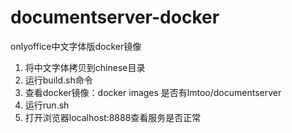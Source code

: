 # documentserver-docker
onlyoffice中文字体版docker镜像

1. 将中文字体拷贝到chinese目录
2. 运行build.sh命令
3. 查看docker镜像：docker images 是否有lmtoo/documentserver
4. 运行run.sh 
5. 打开浏览器localhost:8888查看服务是否正常

